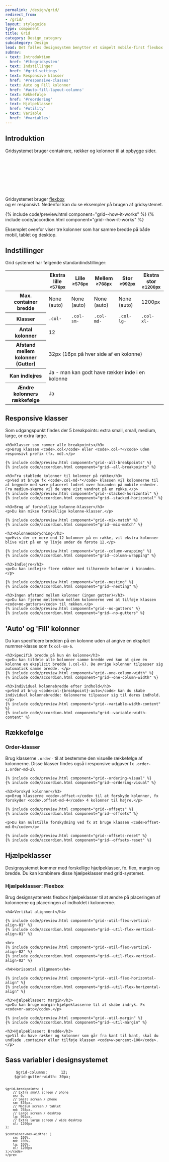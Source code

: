 ```yaml
---
permalink: /design/grid/
redirect_from:
- /grid/
layout: styleguide
type: component
title: Grid
category: Design_category
subcategory: Design
lead: Det fælles designsystem benytter et simpelt mobile-first flexbox grid til opbygning af sider. Gridsystemet er et standard 12-kolonne system med fem responsive breakpoints.
subnav:
- text: Introduktion
  href: '#thegridsystem'
- text: Indstillinger
  href: '#grid-settings'
- text: Responsive klasser
  href: '#responsive-classes'
- text: Auto og Fill kolonner
  href: '#auto-fill-layout-columns'
- text: Rækkefølge
  href: '#reordering'
- text: Hjælpeklasser
  href: '#utility'
- text: Variable
  href: '#variables'
---
```

<section class="section">
    <h2 id="thegridsystem">Introduktion</h2>
    <p>Gridsystemet bruger containere, rækker og kolonner til at opbygge sider. Gridsystemet bruger <a href="https://developer.mozilla.org/en-US/docs/Web/CSS/CSS_Flexible_Box_Layout/Using_CSS_flexible_boxes" class="icon-link">flexbox<svg class="icon-svg"><use xlink:href="#open-in-new"></use></svg></a> og er responsivt. Nedenfor kan du se eksempler på brugen af gridsystemet.</p>
    {% include code/preview.html component="grid--how-it-works" %}
    {% include code/accordion.html component="grid--how-it-works" %}
    <p>Eksemplet ovenfor viser tre kolonner som har samme bredde på både mobil, tablet og desktop.</p>
</section>

<section class="section">
    <h2 id="grid-settings">Indstillinger</h2>
    <p>Grid systemet har følgende standardindstillinger:</p>
    <table class="table">
        <thead>
            <tr>
                <th></th>
                <th>Ekstra lille<br /><small>&lt;576px</small></th>
                <th>Lille<br /><small>&ge;576px</small></th>
                <th>Mellem<br /><small>&ge;768px</small></th>
                <th>Stor<br /><small>&ge;992px</small></th>
                <th>Ekstra stor<br /><small>&ge;1200px</small></th>
            </tr>
        </thead>
        <tbody>
            <tr>
                <th>Max. container bredde</th>
                <td>None (auto)</td>
                <td>None (auto)</td>
                <td>None (auto)</td>
                <td>None (auto)</td>
                <td>1200px</td>
            </tr>
            <tr>
                <th>Klasser</th>
                <td><code>.col-</code></td>
                <td><code>.col-sm-</code></td>
                <td><code>.col-md-</code></td>
                <td><code>.col-lg-</code></td>
                <td><code>.col-xl-</code></td>
            </tr>
            <tr>
                <th>Antal kolonner</th>
                <td colspan="5">12</td>
            </tr>
            <tr>
                <th>Afstand mellem kolonner (Gutter)</th>
                <td colspan="5">32px (16px på hver side af en kolonne)</td>
            </tr>
            <tr>
                <th>Kan indlejres</th>
                <td colspan="5">Ja - man kan godt have rækker inde i en kolonne</td>
            </tr>
            <tr>
                <th>Ændre kolonners rækkefølge</th>
                <td colspan="5">Ja</td>
            </tr>
        </tbody>
    </table>
</section>

<section class="section">
    <h2 id="responsive-classes">Responsive klasser</h2>
    <p>Som udgangspunkt findes der 5 breakpoints: extra small, small, medium, large, or extra large.</p>

    <h3>Klasser som rammer alle breakpoints</h3>
    <p>Brug klassen <code>.col</code> eller <code>.col-*</code> uden responsivt prefix (fx. md).</p>

    {% include code/preview.html component="grid--all-breakpoints" %}
    {% include code/accordion.html component="grid--all-breakpoints" %}

    <h3>Fra stablede kolonner til kolonner på række</h3>
    <p>Ved at bruge fx <code>.col-md-*</code> klassen vil kolonnerne til at begynde med være placeret lodret over hinanden på mobile enheder. Fra medium-skærme vil de være vist vandret på en række.</p>
    {% include code/preview.html component="grid--stacked-horizontal" %}
    {% include code/accordion.html component="grid--stacked-horizontal" %}

    <h3>Brug af forskellige kolonne-klasser</h3>
    <p>Du kan mikse forskellige kolonne-klasser.</p>

    {% include code/preview.html component="grid--mix-match" %}
    {% include code/accordion.html component="grid--mix-match" %}

    <h3>Kolonneombrydning</h3>
    <p>Hvis der er mere end 12 kolonner på en række, vil ekstra kolonner blive vist på en ny linje under de første 12.</p>

    {% include code/preview.html component="grid--column-wrapping" %}
    {% include code/accordion.html component="grid--column-wrapping" %}

    <h3>Indlejre</h3>
    <p>Du kan indlejre flere rækker med tilhørende kolonner i hinanden.</p>

    {% include code/preview.html component="grid--nesting" %}
    {% include code/accordion.html component="grid--nesting" %}

    <h3>Ingen afstand mellem kolonner (ingen gutter)</h3>
    <p>Du kan fjerne mellemrum mellem kolonnerne ved at tilføje klassen <code>no-gutters</code> til rækken.</p>
    {% include code/preview.html component="grid--no-gutters" %}
    {% include code/accordion.html component="grid--no-gutters" %}
</section>

<section class="section">
    <h2 id="auto-fill-layout-columns">'Auto' og 'Fill' kolonner</h2>
    <p>Du kan specificere bredden på en kolonne uden at angive en eksplicit nummer-klasse som fx <code>col-sm-6</code>.</p>
    
    <h3>Specifik bredde på kun én kolonne</h3>
    <p>Du kan tildele alle kolonner samme bredde ved kun at give én kolonne en eksplicit bredde (.col-6). De øvrige kolonner tilpasser sig automatisk samme bredde. </p>
    {% include code/preview.html component="grid--one-column-width" %}
    {% include code/accordion.html component="grid--one-column-width" %}

    <h3>Individuel kolonnebredde efter indhold</h3>
    <p>Ved at brug <code>col-{breakpoint}-auto</code> kan du skabe individuel kolonnebredde: Kolonnerne tilpasser sig til deres indhold.</p>
    {% include code/preview.html component="grid--variable-width-content" %}
    {% include code/accordion.html component="grid--variable-width-content" %}
</section>

<section class="section">
    <h2 id="reordering">Rækkefølge</h2>
    <h3>Order-klasser</h3>
    <p>Brug klasserne <code>.order-</code> til at bestemme den visuelle rækkefølge af kolonnerne. Disse klasser findes også i responsive udgaver fx <code>.order-1.order-md-2</code>).</p>

    {% include code/preview.html component="grid--ordering-visual" %}
    {% include code/accordion.html component="grid--ordering-visual" %}

    <h3>Forskyd kolonner</h3>
    <p>Brug klasserne <code>.offset-</code> til at forskyde kolonner, fx forskyder <code>.offset-md-4</code> 4 kolonner til højre.</p>

    {% include code/preview.html component="grid--offsets" %}
    {% include code/accordion.html component="grid--offsets" %}

    <p>Du kan nulstille forskydning ved fx at bruge klassen <code>offset-md-0</code></p>

    {% include code/preview.html component="grid--offsets-reset" %}
    {% include code/accordion.html component="grid--offsets-reset" %}
  
</section>

<section class="section">
    <h2 id="utility">Hjælpeklasser</h2>
    <p>Designsystemet kommer med forskellige hjælpeklasser, fx. flex, margin og bredde. Du kan kombinere disse hjælpeklasser med grid-systemet.</p>
    <h3>Hjælpeklasser: Flexbox</h3>
    <p>Brug designsystemets flexbox hjælpeklasser til at ændre på placeringen af kolonnerne og placeringen af indholdet i kolonnerne.</p>

    <h4>Vertikal alignment</h4>

    {% include code/preview.html component="grid--util-flex-vertical-align-01" %}
    {% include code/accordion.html component="grid--util-flex-vertical-align-01" %}

    <br>
    {% include code/preview.html component="grid--util-flex-vertical-align-02" %}
    {% include code/accordion.html component="grid--util-flex-vertical-align-02" %}

    <h4>Horisontal alignment</h4>

    {% include code/preview.html component="grid--util-flex-horizontal-align" %}
    {% include code/accordion.html component="grid--util-flex-horizontal-align" %}

    <h3>Hjælpeklasser: Margin</h3>
    <p>Du kan bruge margin-hjælpeklasserne til at skabe indryk. Fx <code>mr-auto</code>.</p>

    {% include code/preview.html component="grid--util-margin" %}
    {% include code/accordion.html component="grid--util-margin" %}

    <h3>Hjælpeklasser: Bredde</h3>
    <p>Vil du have rækker og kolonner som går fra kant til kant, skal du undlade .container eller tilføje klassen <code>w-percent-100</code>.</p>
</section>

<section class="section">
    <h2 id="variables">Sass variabler i designsystemet</h2>
    <pre>
    <code class="lang-scss">$grid-columns:      12;
    $grid-gutter-width: 30px;

    $grid-breakpoints: (
        // Extra small screen / phone
        xs: 0,
        // Small screen / phone
        sm: 576px,
        // Medium screen / tablet
        md: 768px,
        // Large screen / desktop
        lg: 992px,
        // Extra large screen / wide desktop
        xl: 1200px
    );

    $container-max-widths: (
        sm: 100%,
        md: 100%,
        lg: 100%,
        xl: 1200px
    );</code>
    </pre>
</section>
